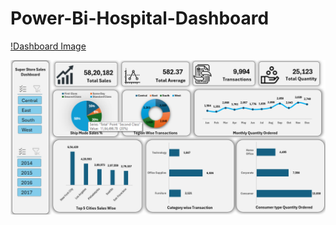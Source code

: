 # Power-Bi-Hospital-Dashboard

[!Dashboard Image](https://github.com/SadiruddinAshrafi11/Excel-Project-Dashboard/blob/7de4211b5c3b225d8b2a93bb1c982c6257a54caf/Screenshot%202025-04-28%20141934.png)

<img src="https://github.com/SadiruddinAshrafi11/Excel-Project-Dashboard/blob/7de4211b5c3b225d8b2a93bb1c982c6257a54caf/Screenshot%202025-04-28%20141934.png" alt="Image Description" width="600">
